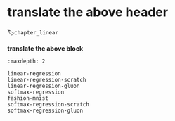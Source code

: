<!--
# Linear Neural Networks
-->

# __translate the above header__
:label:`chapter_linear`

<!--
Before we get into the details of deep neural networks, we need to cover the basics of neural network training. In this chapter, we will cover the entire training process, including defining simple neural network architecures, handling data, specifying a loss function, and training the model. In order to make things easier to grasp, we begin with the simplest concepts. Fortunately, classic statistical learning techniques such as linear and logistic regression can be cast as *shallow* neural networks. Starting from these classic algorthms, we'll introduce you to the basics, providing the basis for more complex techniques such as softmax regression (introduced at the end of this chapter) and multilayer perceptrons (introduced in the next chapter).
-->

__translate the above block__

```toc
:maxdepth: 2

linear-regression
linear-regression-scratch
linear-regression-gluon
softmax-regression
fashion-mnist
softmax-regression-scratch
softmax-regression-gluon
```
